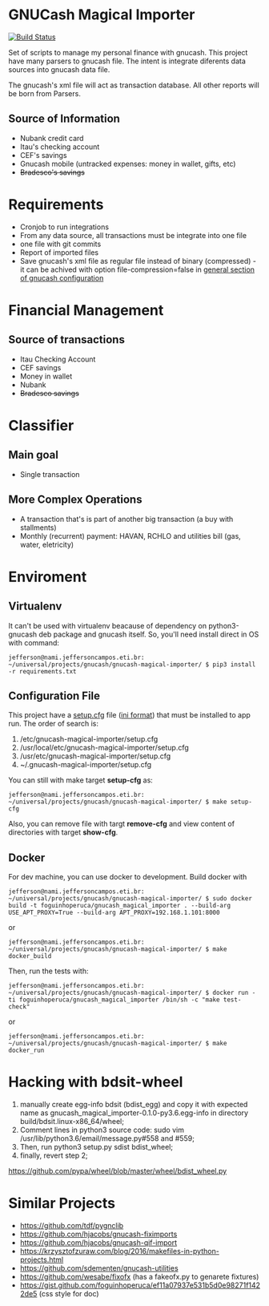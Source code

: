 # GNUCash Magical Importer

[![Build Status](https://travis-ci.org/foguinhoperuca/gnucash_magical_importer.svg?branch=master)](https://travis-ci.org/foguinhoperuca/gnucash_magical_importer)

Set of scripts to manage my personal finance with gnucash. This project have many parsers to gnucash file. The intent is integrate diferents data sources into gnucash data file.

The gnucash's xml file will act as transaction database. All other reports will be born from Parsers.

## Source of Information

* Nubank credit card
* Itau's checking account
* CEF's savings
* Gnucash mobile (untracked expenses: money in wallet, gifts, etc)
* ~~Bradesco's savings~~

# Requirements

* Cronjob to run integrations
* From any data source, all transactions must be integrate into one file
* one file with git commits
* Report of imported files
* Save gnucash's xml file as regular file instead of binary (compressed) - it can be achived with option file-compression=false in [general section of gnucash configuration](test/fixtures/gnucash.conf "Example configuration")

# Financial Management

## Source of transactions

* Itau Checking Account
* CEF savings
* Money in wallet
* Nubank
* ~~Bradesco savings~~

# Classifier

## Main goal

* Single transaction

## More Complex Operations

* A transaction that's is part of another big transaction (a buy with stallments)
* Monthly (recurrent) payment: HAVAN, RCHLO and utilities bill (gas, water, eletricity)

# Enviroment

## Virtualenv

It can't be used with virtualenv beacause of dependency on python3-gnucash deb package and gnucash itself.
So, you'll need install direct in OS with command:
```
jefferson@nami.jeffersoncampos.eti.br: ~/universal/projects/gnucash/gnucash-magical-importer/ $ pip3 install -r requirements.txt
```

## Configuration File

This project have a [setup.cfg](../../setup.cfg) file ([ini format](https://docs.python.org/3/library/configparser.html "Offical doc.")) that must be installed to app run. The order of search is:

1. /etc/gnucash-magical-importer/setup.cfg
2. /usr/local/etc/gnucash-magical-importer/setup.cfg
3. /usr/etc/gnucash-magical-importer/setup.cfg
4. ~/.gnucash-magical-importer/setup.cfg

You can still with make target **setup-cfg** as:

```shell
jefferson@nami.jeffersoncampos.eti.br: ~/universal/projects/gnucash/gnucash-magical-importer/ $ make setup-cfg
```

Also, you can remove file with targt **remove-cfg** and view content of directories with target **show-cfg**.

## Docker

For dev machine, you can use docker to development. Build docker with
```
jefferson@nami.jeffersoncampos.eti.br: ~/universal/projects/gnucash/gnucash-magical-importer/ $ sudo docker build -t foguinhoperuca/gnucash_magical_importer . --build-arg USE_APT_PROXY=True --build-arg APT_PROXY=192.168.1.101:8000
```
or
```
jefferson@nami.jeffersoncampos.eti.br: ~/universal/projects/gnucash/gnucash-magical-importer/ $ make docker_build
```

Then, run the tests with:

```
jefferson@nami.jeffersoncampos.eti.br: ~/universal/projects/gnucash/gnucash-magical-importer/ $ docker run -ti foguinhoperuca/gnucash_magical_importer /bin/sh -c "make test-check"
```
or
```
jefferson@nami.jeffersoncampos.eti.br: ~/universal/projects/gnucash/gnucash-magical-importer/ $ make docker_run
```

# Hacking with bdsit-wheel

1. manually create egg-info bdsit (bdist_egg) and copy it with expected name as gnucash_magical_importer-0.1.0-py3.6.egg-info in directory build/bdsit.linux-x86_64/wheel;
2. Comment lines in python3 source code: sudo vim /usr/lib/python3.6/email/message.py#558 and #559;
3. Then, run python3 setup.py sdist bdist_wheel;
4. finally, revert step 2;

https://github.com/pypa/wheel/blob/master/wheel/bdist_wheel.py

# Similar Projects

* https://github.com/tdf/pygnclib
* https://github.com/hjacobs/gnucash-fiximports
* https://github.com/hjacobs/gnucash-qif-import
* https://krzysztofzuraw.com/blog/2016/makefiles-in-python-projects.html
* https://github.com/sdementen/gnucash-utilities
* https://github.com/wesabe/fixofx (has a fakeofx.py to genarete fixtures)
* https://gist.github.com/foguinhoperuca/ef11a07937e531b5d0e98271f1422de5 (css style for doc)
